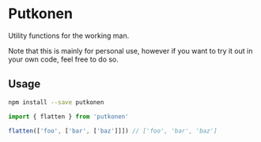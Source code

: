 # Putkonen

Utility functions for the working man.

Note that this is mainly for personal use, however if you want to try it out in
your own code, feel free to do so.

## Usage

```bash
npm install --save putkonen
```

```js
import { flatten } from 'putkonen'

flatten(['foo', ['bar', ['baz']]]) // ['foo', 'bar', 'baz']
```
